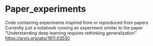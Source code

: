 # Paper_experiments
Code containing experiments inspired from or reproduced from papers
Currently just a notebook running an experiment similar to the paper "Understanding deep learning requires rethinking generalization" https://arxiv.org/abs/1611.03530

